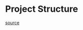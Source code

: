 # Project Structure


[source](https://towardsdatascience.com/structuring-machine-learning-projects-be473775a1b6)
